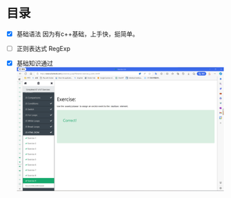 # 目录

- [x] 基础语法
因为有c++基础，上手快，挺简单。
- [ ] 正则表达式
RegExp
- [x] 基础知识通过
  ![历时三小时成功从将所有基础弄清，下一步是正则](img/js基础知识.png)
  
